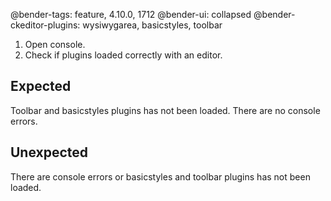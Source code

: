 @bender-tags: feature, 4.10.0, 1712
@bender-ui: collapsed
@bender-ckeditor-plugins: wysiwygarea, basicstyles, toolbar

1. Open console.
2. Check if plugins loaded correctly with an editor.

## Expected

Toolbar and basicstyles plugins has not been loaded. There are no console errors.

## Unexpected

There are console errors or basicstyles and toolbar plugins has not been loaded.
